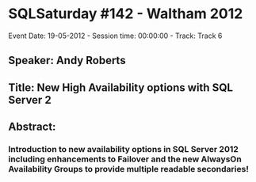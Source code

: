 # SQLSaturday #142 - Waltham 2012
Event Date: 19-05-2012 - Session time: 00:00:00 - Track: Track 6
## Speaker: Andy Roberts
## Title: New High Availability options with SQL Server 2
## Abstract:
### Introduction to new availability options in SQL Server 2012 including enhancements to Failover and the new AlwaysOn Availability Groups to provide multiple readable secondaries!
